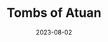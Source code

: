 ---
title: "Tombs of Atuan"
authors: "Ursula K. Le Guin"
date: 2023-08-02
star_rating: 4
books/tags:
    - "fiction"
    - "fantasy"
---